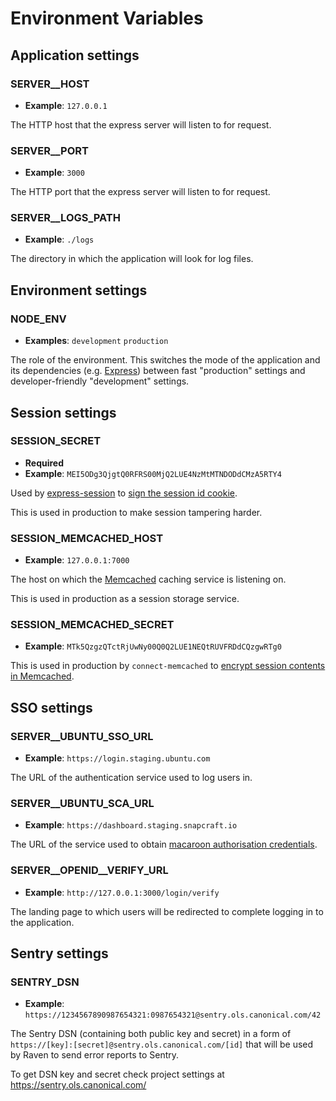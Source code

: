 # Environment Variables

## Application settings
### SERVER__HOST
- **Example**: `127.0.0.1`

The HTTP host that the express server will listen to for request.

### SERVER__PORT
- **Example**: `3000`

The HTTP port that the express server will listen to for request.

### SERVER__LOGS_PATH
- **Example**: `./logs`

The directory in which the application will look for log files.

## Environment settings
### NODE_ENV
- **Examples**: `development` `production`

The role of the environment. This switches the mode of the application and its dependencies (e.g. [Express](http://expressjs.com/en/api.html#app.settings.table)) between fast "production" settings and developer-friendly "development" settings.

## Session settings
### SESSION_SECRET
- **Required**
- **Example**: `MEI5ODg3QjgtQ0RFRS00MjQ2LUE4NzMtMTNDODdCMzA5RTY4`

Used by [express-session](https://github.com/expressjs/session) to [sign the session id cookie](https://github.com/expressjs/session#secret).

This is used in production to make session tampering harder.

### SESSION_MEMCACHED_HOST
- **Example**: `127.0.0.1:7000`

The host on which the [Memcached](https://en.wikipedia.org/wiki/Memcached) caching service is listening on.

This is used in production as a session storage service.

### SESSION_MEMCACHED_SECRET
- **Example**: `MTk5QzgzQTctRjUwNy00Q0Q2LUE1NEQtRUVFRDdCQzgwRTg0`

This is used in production by `connect-memcached` to [encrypt session contents in Memcached](https://github.com/balor/connect-memcached#options).

## SSO settings
### SERVER__UBUNTU_SSO_URL
- **Example**: `https://login.staging.ubuntu.com`

The URL of the authentication service used to log users in.


### SERVER__UBUNTU_SCA_URL
- **Example**: `https://dashboard.staging.snapcraft.io`

The URL of the service used to obtain [macaroon authorisation credentials](http://research.google.com/pubs/pub41892.html).

### SERVER\__OPENID__VERIFY_URL
- **Example**: `http://127.0.0.1:3000/login/verify`

The landing page to which users will be redirected to complete logging in to the application.

## Sentry settings

### SENTRY_DSN
- **Example**: `https://1234567890987654321:0987654321@sentry.ols.canonical.com/42`

The Sentry DSN (containing both public key and secret) in a form of `https://[key]:[secret]@sentry.ols.canonical.com/[id]` that will be used by Raven to send error reports to Sentry.

To get DSN key and secret check project settings at https://sentry.ols.canonical.com/
